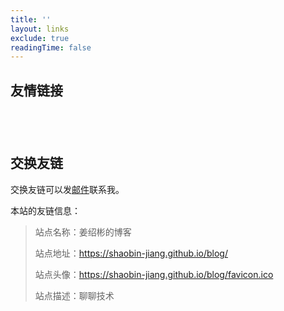 ```yaml
---
title: ''
layout: links
exclude: true
readingTime: false
---
```


<style>
    .friend-links {
        display: grid;
        grid-template-columns: repeat(auto-fill, minmax(250px, 1fr));
        gap: 20px;
        padding: 20px;
    }
</style>

## 友情链接

<section class="friend-links">
    <!-- See layouts/head/custom.html for element definition  -->
    <friendly-link src="https://wsdjeg.net/" title="Eric's blog" desc="时光荏苒，岁月如梭"></friendly-link>
</section>

## 交换友链

交换友链可以发[邮件](mailto:shaobin-jiang@outlook.com?subject=交换友链)联系我。

本站的友链信息：

> 站点名称：姜绍彬的博客
>
> 站点地址：https://shaobin-jiang.github.io/blog/
>
> 站点头像：https://shaobin-jiang.github.io/blog/favicon.ico
>
> 站点描述：聊聊技术
